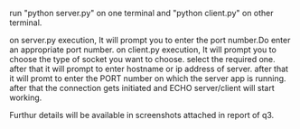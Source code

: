 run "python server.py" on one terminal and "python client.py" on other terminal.

on server.py execution, It will prompt you to enter the port number.Do enter an appropriate port number.
on client.py execution, It will prompt you to choose the type of socket you want to choose. select the required one.
after that it will prompt to enter hostname or ip address of server.
after that it will promt to enter the PORT number on which the server app is running.
after that the connection gets initiated and ECHO server/client will start working.

Furthur details will be available in screenshots attached in report of q3.